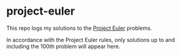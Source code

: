 # project-euler

This repo logs my solutions to the [Project Euler](https://projecteuler.net/archives) problems.

In accordance with the Project Euler rules, only solutions up to and including the 100th problem will appear here.
